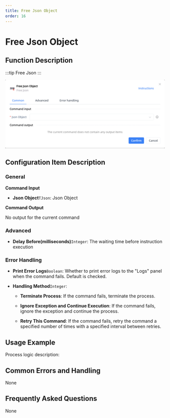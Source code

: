 ```yaml
---
title: Free Json Object
order: 16
---
```


# Free Json Object

## Function Description

:::tip 
Free Json
:::

![Free Json Object](../../../assets/Free%20Json%20Object_command.png)

## Configuration Item Description

### General

**Command Input**

- **Json Object**`TJson`: Json Object


**Command Output**

No output for the current command

### Advanced

- **Delay Before(milliseconds)**`Integer`: The waiting time before instruction execution

### Error Handling

- **Print Error Logs**`Boolean`: Whether to print error logs to the "Logs" panel when the command fails. Default is checked. 

- **Handling Method**`Integer`:

    - **Terminate Process**: If the command fails, terminate the process.

    - **Ignore Exception and Continue Execution**: If the command fails, ignore the exception and continue the process.

    - **Retry This Command**: If the command fails, retry the command a specified number of times with a specified interval between retries.

## Usage Example

Process logic description:

## Common Errors and Handling

None

## Frequently Asked Questions

None

